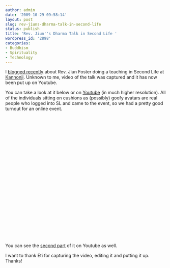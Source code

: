 ```yaml
---
author: admin
date: '2009-10-29 09:58:14'
layout: post
slug: rev-jiuns-dharma-talk-in-second-life
status: publish
title: 'Rev. Jiun''s Dharma Talk in Second Life '
wordpress_id: '2898'
categories:
- Buddhism
- Spirituality
- Technology
---
```

I <a href="http://www.openbuddha.com/2009/10/16/the-dharma-of-second-life/">blogged recently</a> about Rev. Jiun Foster doing a teaching in Second Life at <a href="http://kannonji.blogspot.com/">Kannonji</a>. Unknown to me, video of the talk was captured and it has now been put up on Youtube. 

You can take a look at it below or on <a href="http://www.youtube.com/watch?v=4bwxBxOFbmE">Youtube</a> (in much higher resolution). All of the individuals sitting on cushions as (possibly) goofy avatars are real people who logged into SL and came to the event, so we had a pretty good turnout for an online event.

<lj-embed><object width="480" height="385"><param name="movie" value="http://www.youtube.com/v/4bwxBxOFbmE&hl=en&fs=1&"></param><param name="allowFullScreen" value="true"></param><param name="allowscriptaccess" value="always"></param><embed src="http://www.youtube.com/v/4bwxBxOFbmE&hl=en&fs=1&" type="application/x-shockwave-flash" allowscriptaccess="always" allowfullscreen="true" width="480" height="385"></embed></object></lj-embed>

You can see the <a href="http://www.youtube.com/watch?v=uy24FhlJBvU">second part</a> of it on Youtube as well. 

I want to thank Eti for capturing the video, editing it and putting it up. Thanks!
